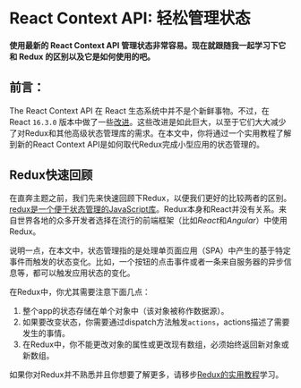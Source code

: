 # React Context API: 轻松管理状态

#### 使用最新的 React Context API 管理状态非常容易。现在就跟随我一起学习下它和 Redux 的区别以及它是如何使用的吧。

## 前言：

The React Context API 在 React 生态系统中并不是个新鲜事物。不过，在 React `16.3.0` 版本中做了一些[改进](https://auth0.com/blog/whats-new-in-react-16-3/)。这些改进是如此巨大，以至于它们大大减少了对Redux和其他高级状态管理库的需求。在本文中，你将通过一个实用教程了解到新的React Context API是如何取代Redux完成小型应用的状态管理的。

## Redux快速回顾

在直奔主题之前，我们先来快速回顾下Redux，以便我们更好的比较两者的区别。[redux是一个便于状态管理的JavaScript库](https://redux.js.org/)。Redux本身和React并没有关系。来自世界各地的众多开发者选择在流行的前端框架（比如*React*和*Angular*）中使用Redux。

说明一点，在本文中，状态管理指的是处理单页面应用（SPA）中产生的基于特定事件而触发的状态变化。比如，一个按钮的点击事件或者一条来自服务器的异步信息等，都可以触发应用状态的变化。

在Redux中，你尤其需要注意下面几点：

1. 整个app的状态存储在单个对象中（该对象被称作数据源）。
2. 如果要改变状态，你需要通过dispatch方法触发`actions`，actions描述了需要发生的事情。
3. 在Redux中，你不能更改对象的属性或更改现有数组，必须始终返回新对象或新数组。

如果你对Redux并不熟悉并且你想要了解更多，请移步[Redux的实用教程](https://auth0.com/blog/redux-practical-tutorial/)学习。

